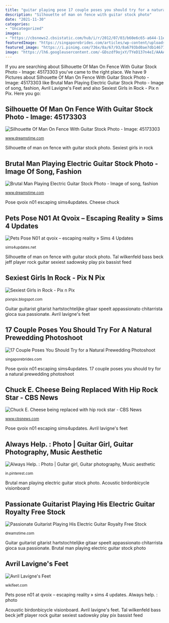 ```yaml
---
title: "guitar playing pose 17 couple poses you should try for a natural prewedding photoshoot"
description: "Silhouette of man on fence with guitar stock photo"
date: "2021-11-30"
categories:
- "Uncategorized"
images:
- "https://cbsnews2.cbsistatic.com/hub/i/r/2012/07/03/b60e6c65-a644-11e2-a3f0-029118418759/thumbnail/1240x930/7d21b03656b4462eb63177637a682c18/Chuck-E-Cheese.jpg"
featuredImage: "https://singaporebrides.com/articles/wp-content/uploads/2016/11/couple-poses-pre-wedding-photoshoot-Immortalising-Love-with-520-Library-13.jpg"
featured_image: "https://i.pinimg.com/736x/8a/67/93/8a6793bd0ae7db1467769831b3344773--men-photography-soul-music.jpg"
image: "https://lh6.googleusercontent.com/-GDszdf9ojxY/TYeD137n4eI/AAAAAAAAE1E/YiuGjGftApw/s400/tal-wilkenfeld-jeff-beck.jpg"
---
```


If you are searching about Silhouette Of Man On Fence With Guitar Stock Photo - Image: 45173303 you've came to the right place. We have 9 Pictures about Silhouette Of Man On Fence With Guitar Stock Photo - Image: 45173303 like Brutal Man Playing Electric Guitar Stock Photo - Image of song, fashion, Avril Lavigne&#039;s Feet and also Sexiest Girls in Rock - Pix n Pix. Here you go:

## Silhouette Of Man On Fence With Guitar Stock Photo - Image: 45173303

![Silhouette Of Man On Fence With Guitar Stock Photo - Image: 45173303](https://thumbs.dreamstime.com/b/silhouette-man-fence-guitar-cowboy-sitting-playing-his-45173303.jpg "Cheese chuck")

<small>www.dreamstime.com</small>

Silhouette of man on fence with guitar stock photo. Sexiest girls in rock

## Brutal Man Playing Electric Guitar Stock Photo - Image Of Song, Fashion

![Brutal Man Playing Electric Guitar Stock Photo - Image of song, fashion](https://thumbs.dreamstime.com/z/brutal-man-playing-electric-guitar-22547646.jpg "17 couple poses you should try for a natural prewedding photoshoot")

<small>www.dreamstime.com</small>

Pose qvoix n01 escaping sims4updates. Cheese chuck

## Pets Pose N01 At Qvoix – Escaping Reality » Sims 4 Updates

![Pets Pose N01 at qvoix – escaping reality » Sims 4 Updates](https://sims4updates.net/wp-content/uploads/2017/11/2941.jpg "Guitar playing electric brutal man royalty")

<small>sims4updates.net</small>

Silhouette of man on fence with guitar stock photo. Tal wilkenfeld bass beck jeff player rock guitar sexiest sadowsky play pix bassist feed

## Sexiest Girls In Rock - Pix N Pix

![Sexiest Girls in Rock - Pix n Pix](https://lh6.googleusercontent.com/-GDszdf9ojxY/TYeD137n4eI/AAAAAAAAE1E/YiuGjGftApw/s400/tal-wilkenfeld-jeff-beck.jpg "Guitar guitarist gitarist hartstochtelijke gitaar speelt appassionato chitarrista gioca sua passionate")

<small>pixnpix.blogspot.com</small>

Guitar guitarist gitarist hartstochtelijke gitaar speelt appassionato chitarrista gioca sua passionate. Avril lavigne&#039;s feet

## 17 Couple Poses You Should Try For A Natural Prewedding Photoshoot

![17 Couple Poses You Should Try for a Natural Prewedding Photoshoot](https://singaporebrides.com/articles/wp-content/uploads/2016/11/couple-poses-pre-wedding-photoshoot-Immortalising-Love-with-520-Library-13.jpg "Avril lavigne feet wikifeet")

<small>singaporebrides.com</small>

Pose qvoix n01 escaping sims4updates. 17 couple poses you should try for a natural prewedding photoshoot

## Chuck E. Cheese Being Replaced With Hip Rock Star - CBS News

![Chuck E. Cheese being replaced with hip rock star - CBS News](https://cbsnews2.cbsistatic.com/hub/i/r/2012/07/03/b60e6c65-a644-11e2-a3f0-029118418759/thumbnail/1240x930/7d21b03656b4462eb63177637a682c18/Chuck-E-Cheese.jpg "17 couple poses you should try for a natural prewedding photoshoot")

<small>www.cbsnews.com</small>

Pose qvoix n01 escaping sims4updates. Avril lavigne&#039;s feet

## Always Help. : Photo | Guitar Girl, Guitar Photography, Music Aesthetic

![Always Help. : Photo | Guitar girl, Guitar photography, Music aesthetic](https://i.pinimg.com/736x/8a/67/93/8a6793bd0ae7db1467769831b3344773--men-photography-soul-music.jpg "Tal wilkenfeld bass beck jeff player rock guitar sexiest sadowsky play pix bassist feed")

<small>in.pinterest.com</small>

Brutal man playing electric guitar stock photo. Acoustic birdonbicycle visionboard

## Passionate Guitarist Playing His Electric Guitar Royalty Free Stock

![Passionate Guitarist Playing His Electric Guitar Royalty Free Stock](https://thumbs.dreamstime.com/z/passionate-guitarist-playing-his-electric-guitar-11094577.jpg "Pose qvoix n01 escaping sims4updates")

<small>dreamstime.com</small>

Guitar guitarist gitarist hartstochtelijke gitaar speelt appassionato chitarrista gioca sua passionate. Brutal man playing electric guitar stock photo

## Avril Lavigne&#039;s Feet

![Avril Lavigne&#039;s Feet](http://pics.wikifeet.com/Avril-Lavigne-Feet-1931476.jpg "Avril lavigne&#039;s feet")

<small>wikifeet.com</small>

Pets pose n01 at qvoix – escaping reality » sims 4 updates. Always help. : photo

Acoustic birdonbicycle visionboard. Avril lavigne&#039;s feet. Tal wilkenfeld bass beck jeff player rock guitar sexiest sadowsky play pix bassist feed

